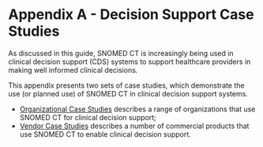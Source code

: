# Appendix A - Decision Support Case Studies

As discussed in this guide, SNOMED CT is increasingly being used in clinical decision support (CDS) systems to support healthcare providers in making well informed clinical decisions.

This appendix presents two sets of case studies, which demonstrate the use (or planned use) of SNOMED CT in clinical decision support systems.

* [Organizational Case Studies](organizational-case-studies/) describes a range of organizations that use SNOMED CT for clinical decision support;
* [Vendor Case Studies](vendor-case-studies/) describes a number of commercial products that use SNOMED CT to enable clinical decision support.
